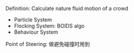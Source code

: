 Definition: Calculate nature fluid motion of a crowd

- Particle System
- Flocking System: BOIDS algo
- Behaviour System

Point of Steering: 做避免碰撞时用到